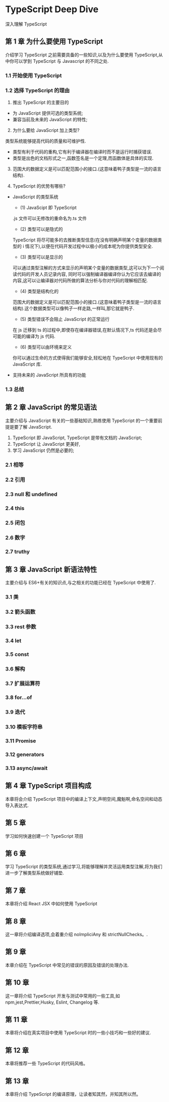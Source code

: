 # TypeScript Deep Dive

深入理解 TypeScript

## 第 1 章 为什么要使用 TypeScript

介绍学习 TypeScript 之前需要具备的一些知识,以及为什么要使用 TypeScript,从中你可以学到 TypeScript 与 Javascript 的不同之处.

### 1.1 开始使用 TypeScript

### 1.2 选择 TypeScript 的理由

1. 推出 TypeScript 的主要目的

- 为 JavaScript 提供可选的类型系统;
- 兼容当前及未来的 JavaScript 的特性;

2. 为什么要给 JavaScript 加上类型?

类型系统能够提高代码的质量和可维护性.

- 类型有利于代码的重构,它有利于编译器在编译时而不是运行时捕获错误.
- 类型是出色的文档形式之一,函数签名是一个定理,而函数体是具体的实现.

3. 范围大的数据定义是可以匹配范围小的接口.(这意味着鸭子类型是一流的语言结构).

4. TypeScript 的优势有哪些?

- JavaScript 的类型系统

  - (1) JavaScipt 即 TypeScript

  .js 文件可以无修改的重命名为.ts 文件

  - (2) 类型可以是隐式的

  TypeScript 将尽可能多的去推断类型信息(在没有明确声明某个变量的数据类型的 i 情况下),以便在代码开发过程中以极小的成本呢为你提供类型安全.

  - (3) 类型可以是显示的

  可以通过类型注解的方式来显示的声明某个变量的数据类型,这可以为下一个阅读代码的开发人员记录内容, 同时可以强制编译器编译你认为它应该去编译的内容,这可以让编译器对代码所做的算法分析与你对代码的理解相匹配.

  - (4) 类型是结构化的

  范围大的数据定义是可以匹配范围小的接口.(这意味着鸭子类型是一流的语言结构).这个数据类型可以像鸭子一样走路,一样叫,那它就是鸭子.

  - (5) 类型错误不会阻止 JavaScript 的正常运行

  在 js 迁移到 ts 的过程中,即使存在编译器错误,在默认情况下,ts 代码还是会尽可能的编译为 js 代码.

  - (6) 类型可以由环境来定义

  你可以通过生命的方式使得我们能够安全,轻松地在 TypeScript 中使用现有的 JavaScript 库.

- 支持未来的 JavaScript 所具有的功能

### 1.3 总结

## 第 2 章 JavaScript 的常见语法

主要介绍与 JavaScript 有关的一些基础知识,熟练使用 TypeScript 的一个重要前提是要了解 JavaScript.

1. TypeScript 即 JavaScript, TypeScript 是带有文档的 JavaScript;
2. TypeScript 让 JavaScript 更美好,
3. 学习 JavaScript 仍然是必要的;

### 2.1 相等

### 2.2 引用

### 2.3 null 和 undefined

### 2.4 this

### 2.5 闭包

### 2.6 数字

### 2.7 truthy

## 第 3 章 JavaScript 新语法特性

主要介绍与 ES6+有关的知识点,与之相关的功能已经在 TypeScript 中使用了.

### 3.1 类

### 3.2 箭头函数

### 3.3 rest 参数

### 3.4 let

### 3.5 const

### 3.6 解构

### 3.7 扩展运算符

### 3.8 for...of

### 3.9 迭代

### 3.10 模板字符串

### 3.11 Promise

### 3.12 generators

### 3.13 async/await

## 第 4 章 TypeScript 项目构成

本章将会介绍 TypeScript 项目中的编译上下文,声明空间,魔魁啊,命名空间和动态导入表达式.

## 第 5 章

学习如何快速创建一个 TypeScript 项目

## 第 6 章

学习 TypeScript 的类型系统,通过学习,将能够理解并灵活运用类型注解,将为我们进一步了解类型系统做好铺垫.

## 第 7 章

本章将介绍 React JSX 中如何使用 TypeScript

## 第 8 章

这一章将介绍编译选项,会着重介绍 noImpliciAny 和 strictNullChecks。.

## 第 9 章

本章介绍在 TypeScript 中常见的错误的原因及错误的处理办法.

## 第 10 章

这一章将介绍 TypeScript 开发与测试中常用的一些工具,如 npm,jest,Prettier,Husky, Eslint, Changelog 等.

## 第 11 章

本章将介绍在真实项目中使用 TypeScript 时的一些小技巧和一些好的建议.

## 第 12 章

本章将推荐一些 TypeScript 的代码风格。

## 第 13 章

本章将介绍 TypeScript 的编译原理，让读者知其然，并知其所以然。
